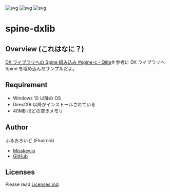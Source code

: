 ![svg](https://img.shields.io/badge/-C++-00599C.svg?logo=cplusplus&style=plastic)
![svg](https://img.shields.io/badge/-DxLib-ffffff.svg?logo=d3.js&style=plastic)
![svg](https://img.shields.io/badge/license-MIT-blue.svg)

# spine-dxlib

## Overview (これはなに？)

[DX ライブラリへの Spine 組み込み #spine-c - Qiita](https://qiita.com/Ingaan/items/806e9dd6ad04f941a7df)を参考に DX ライブラリへ Spine を埋め込んだサンプルだよ。

## Requirement

- Windows 10 以降の OS
- DirectX9 以降がインストールされている
- 40MB ほどの空きメモリ

## Author

ふるおろいど (Fluoroid)

- [Misskey.io](https://misskey.io/@Fluoroid)
- [GitHub](https://github.com/fluoroid)

## Licenses

Please read [Licenses.md](/Licenses.md).
